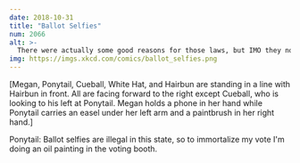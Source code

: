 ```yaml
---
date: 2018-10-31
title: "Ballot Selfies"
num: 2066
alt: >-
  There were actually some good reasons for those laws, but IMO they now do more harm than good. Which raises a question: If there's a ballot measure to strike them down, how can I resist the urge to take a picture of my "yes" vote?
img: https://imgs.xkcd.com/comics/ballot_selfies.png
---
```

[Megan, Ponytail, Cueball, White Hat, and Hairbun are standing in a line with Hairbun in front. All are facing forward to the right except Cueball, who is looking to his left at Ponytail. Megan holds a phone in her hand while Ponytail carries an easel under her left arm and a paintbrush in her right hand.]

Ponytail: Ballot selfies are illegal in this state, so to immortalize my vote I'm doing an oil painting in the voting booth.